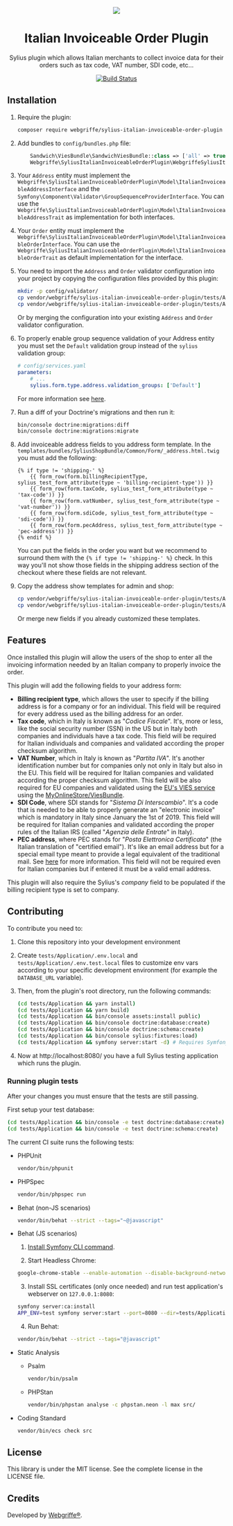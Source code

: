 <p align="center">
    <a href="https://sylius.com" target="_blank">
        <img src="https://demo.sylius.com/assets/shop/img/logo.png" />
    </a>
</p>
<h1 align="center">Italian Invoiceable Order Plugin</h1>

<p align="center">Sylius plugin which allows Italian merchants to collect invoice data for their orders such as tax code, VAT number, SDI code, etc...</p>



<p align="center"><a href="https://travis-ci.org/webgriffe/SyliusItalianInvoiceableOrderPlugin"><img src="https://travis-ci.org/webgriffe/SyliusItalianInvoiceableOrderPlugin.svg?branch=master" alt="Build Status" /></a></p>

## Installation

1. Require the plugin:

   ```bash
   composer require webgriffe/sylius-italian-invoiceable-order-plugin
   ```

2. Add bundles to `config/bundles.php` file:

   ```php
       Sandwich\ViesBundle\SandwichViesBundle::class => ['all' => true],
       Webgriffe\SyliusItalianInvoiceableOrderPlugin\WebgriffeSyliusItalianInvoiceableOrderPlugin::class => ['all' => true],
   ```

3. Your `Address` entity must implement the `Webgriffe\SyliusItalianInvoiceableOrderPlugin\Model\ItalianInvoiceableAddressInterface` and the `Symfony\Component\Validator\GroupSequenceProviderInterface`. You can use the `Webgriffe\SyliusItalianInvoiceableOrderPlugin\Model\ItalianInvoiceableAddressTrait` as implementation for both interfaces.

4. Your `Order` entity must implement the `Webgriffe\SyliusItalianInvoiceableOrderPlugin\Model\ItalianInvoiceableOrderInterface`. You can use the `Webgriffe\SyliusItalianInvoiceableOrderPlugin\Model\ItalianInvoiceableOrderTrait` as default implementation for the interface.

5. You need to import the `Address` and `Order` validator configuration into your project by copying the configuration files provided by this plugin:

   ```bash
   mkdir -p config/validator/
   cp vendor/webgriffe/sylius-italian-invoiceable-order-plugin/tests/Application/config/validator/Address.xml config/validator/
   cp vendor/webgriffe/sylius-italian-invoiceable-order-plugin/tests/Application/config/validator/Order.xml config/validator/
   ```

   Or by merging the configuration into your existing `Address` and `Order` validator configuration.

6. To properly enable group sequence validation of your Address entity you must set the `Default` validation group instead of the `sylius` validation group:

   ```yaml
   # config/services.yaml
   parameters:
       # ...
       sylius.form.type.address.validation_groups: ['Default']
   ```

   For more information see [here](https://symfony.com/doc/current/validation/sequence_provider.html).

7. Run a diff of your Doctrine's migrations and then run it:

   ```bash
   bin/console doctrine:migrations:diff
   bin/console doctrine:migrations:migrate
   ```

8. Add invoiceable address fields to you address form template. In the `templates/bundles/SyliusShopBundle/Common/Form/_address.html.twig` you must add the following:

   ```twig
   {% if type != 'shipping-' %}
       {{ form_row(form.billingRecipientType, sylius_test_form_attribute(type ~ 'billing-recipient-type')) }}
       {{ form_row(form.taxCode, sylius_test_form_attribute(type ~ 'tax-code')) }}
       {{ form_row(form.vatNumber, sylius_test_form_attribute(type ~ 'vat-number')) }}
       {{ form_row(form.sdiCode, sylius_test_form_attribute(type ~ 'sdi-code')) }}
       {{ form_row(form.pecAddress, sylius_test_form_attribute(type ~ 'pec-address')) }}    
   {% endif %}
   ```

   You can put the fields in the order you want but we recommend to surround them with the `{% if type != 'shipping-' %}` check. In this way you'll not show those fields in the shipping address section of the checkout where these fields are not relevant.
   
9. Copy the address show templates for admin and shop:

   ```bash
   cp vendor/webgriffe/sylius-italian-invoiceable-order-plugin/tests/Application/templates/bundles/SyliusShopBundle/Common/_address.html.twig templates/bundles/SyliusShopBundle/Common/_address.html.twig
   cp vendor/webgriffe/sylius-italian-invoiceable-order-plugin/tests/Application/templates/bundles/SyliusAdminBundle/Common/_address.html.twig templates/bundles/SyliusAdminBundle/Common/_address.html.twig
   ```

   Or merge new fields if you already customized these templates.

## Features

Once installed this plugin will allow the users of the shop to enter all the invoicing information needed by an Italian company to properly invoice the order.

This plugin will add the following fields to your address form:

* **Billing recipient type**, which allows the user to specify if the billing address is for a company or for an individual. This field will be required for every address used as the billing address for an order.
* **Tax code**, which in Italy is known as "*Codice Fiscale*". It's, more or less, like the social security number (SSN) in the US but in Italy both companies and individuals have a tax code. This field will be required for Italian individuals and companies and validated according the proper checksum algorithm.
* **VAT Number**, which in Italy is known as "*Partita IVA*". It's another identification number but for companies only not only in Italy but also in the EU. This field will be required for Italian companies and validated according the proper checksum algorithm. This field will be also required for EU companies and validated using the [EU's VIES service](https://ec.europa.eu/taxation_customs/vies/) using the [MyOnlineStore/ViesBundle](MyOnlineStore/ViesBundle).
* **SDI Code**, where SDI stands for "*Sistema Di Interscambio*". It's a code that is needed to be able to properly generate an "electronic invoice" which is mandatory in Italy since January the 1st of 2019. This field will be required for Italian companies and validated according the proper rules of the Italian IRS (called "*Agenzia delle Entrate*" in Italy).
* **PEC address**, where PEC stands for "*Posta Elettronica Certificata*" (the Italian translation of "certified email"). It's like an email address but for a special email type meant to provide a legal equivalent of the traditional mail. See [here](https://en.wikipedia.org/wiki/Certified_email) for more information. This field will not be required even for Italian companies but if entered it must be a valid email address.

This plugin will also require the Sylius's *company* field to be populated if the billing recipient type is set to company.

## Contributing

To contribute you need to:

1. Clone this repository into your development environment

2. Create `tests/Application/.env.local` and `tests/Application/.env.test.local` files to customize env vars according to your specific development environment (for example the `DATABASE_URL` variable).

3. Then, from the plugin's root directory, run the following commands:

   ```bash
   (cd tests/Application && yarn install)
   (cd tests/Application && yarn build)
   (cd tests/Application && bin/console assets:install public)
   (cd tests/Application && bin/console doctrine:database:create)
   (cd tests/Application && bin/console doctrine:schema:create)
   (cd tests/Application && bin/console sylius:fixtures:load)
   (cd tests/Application && symfony server:start -d) # Requires Symfony CLI (https://symfony.com/download)
   ```

4. Now at http://localhost:8080/ you have a full Sylius testing application which runs the plugin.

### Running plugin tests

After your changes you must ensure that the tests are still passing.

First setup your test database:

```bash
(cd tests/Application && bin/console -e test doctrine:database:create)
(cd tests/Application && bin/console -e test doctrine:schema:create)
```

The current CI suite runs the following tests:

  - PHPUnit

    ```bash
    vendor/bin/phpunit
    ```

  - PHPSpec

    ```bash
    vendor/bin/phpspec run
    ```

  - Behat (non-JS scenarios)

    ```bash
    vendor/bin/behat --strict --tags="~@javascript"
    ```

  - Behat (JS scenarios)

    1. [Install Symfony CLI command](https://symfony.com/download).

    2. Start Headless Chrome:
    
      ```bash
      google-chrome-stable --enable-automation --disable-background-networking --no-default-browser-check --no-first-run --disable-popup-blocking --disable-default-apps --allow-insecure-localhost --disable-translate --disable-extensions --no-sandbox --enable-features=Metal --headless --remote-debugging-port=9222 --window-size=2880,1800 --proxy-server='direct://' --proxy-bypass-list='*' http://127.0.0.1
      ```
    
    3. Install SSL certificates (only once needed) and run test application's webserver on `127.0.0.1:8080`:
    
      ```bash
      symfony server:ca:install
      APP_ENV=test symfony server:start --port=8080 --dir=tests/Application/public --daemon
      ```
    
    4. Run Behat:
    
      ```bash
      vendor/bin/behat --strict --tags="@javascript"
      ```
    
  - Static Analysis
  
    - Psalm
    
      ```bash
      vendor/bin/psalm
      ```
      
    - PHPStan
    
      ```bash
      vendor/bin/phpstan analyse -c phpstan.neon -l max src/  
      ```

  - Coding Standard
  
    ```bash
    vendor/bin/ecs check src
    ```

## License

This library is under the MIT license. See the complete license in the LICENSE file.

## Credits

Developed by [Webgriffe®](http://www.webgriffe.com/).